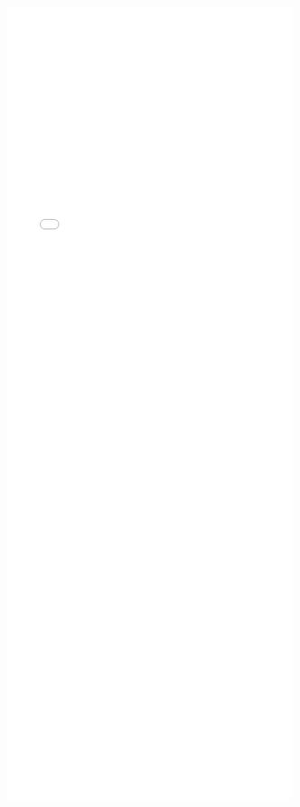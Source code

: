 ---
---

<iframe src="/mrrobust/docs/helpfiles/mrfunnel-html" width="100%" style="height: 100em; border: none">
</iframe>
